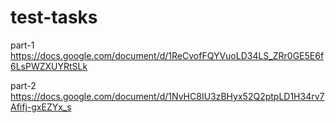 # test-tasks

part-1
https://docs.google.com/document/d/1ReCvofFQYVuoLD34LS_ZRr0GE5E6f6LsPWZXUYRtSLk

part-2
https://docs.google.com/document/d/1NvHC8IU3zBHyx52Q2ptpLD1H34rv7Afifj-gxEZYx_s